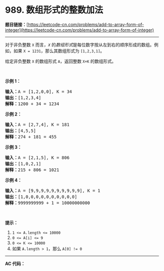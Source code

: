 # 989. 数组形式的整数加法

**题目链接：**[https://leetcode-cn.com/problems/add-to-array-form-of-integer](https://leetcode-cn.com/problems/add-to-array-form-of-integer)

---

<div class="content__1Y2H">
 <div class="notranslate">
  <p>对于非负整数&nbsp;<code>X</code>&nbsp;而言，<em><code>X</code></em>&nbsp;的<em>数组形式</em>是每位数字按从左到右的顺序形成的数组。例如，如果&nbsp;<code>X = 1231</code>，那么其数组形式为&nbsp;<code>[1,2,3,1]</code>。</p> 
  <p>给定非负整数 <code>X</code> 的数组形式&nbsp;<code>A</code>，返回整数&nbsp;<code>X+K</code>&nbsp;的数组形式。</p> 
  <p>&nbsp;</p> 
  <ol> 
  </ol> 
  <p><strong>示例 1：</strong></p> 
  <pre class="language-text"><strong>输入：</strong>A = [1,2,0,0], K = 34
<strong>输出：</strong>[1,2,3,4]
<strong>解释：</strong>1200 + 34 = 1234
</pre> 
  <p><strong>示例 2：</strong></p> 
  <pre class="language-text"><strong>输入：</strong>A = [2,7,4], K = 181
<strong>输出：</strong>[4,5,5]
<strong>解释：</strong>274 + 181 = 455
</pre> 
  <p><strong>示例 3：</strong></p> 
  <pre class="language-text"><strong>输入：</strong>A = [2,1,5], K = 806
<strong>输出：</strong>[1,0,2,1]
<strong>解释：</strong>215 + 806 = 1021
</pre> 
  <p><strong>示例 4：</strong></p> 
  <pre class="language-text"><strong>输入：</strong>A = [9,9,9,9,9,9,9,9,9,9], K = 1
<strong>输出：</strong>[1,0,0,0,0,0,0,0,0,0,0]
<strong>解释：</strong>9999999999 + 1 = 10000000000
</pre> 
  <p>&nbsp;</p> 
  <p><strong>提示：</strong></p> 
  <ol> 
   <li><code>1 &lt;= A.length &lt;= 10000</code></li> 
   <li><code>0 &lt;= A[i] &lt;= 9</code></li> 
   <li><code>0 &lt;= K &lt;= 10000</code></li> 
   <li>如果&nbsp;<code>A.length &gt; 1</code>，那么&nbsp;<code>A[0] != 0</code></li> 
  </ol> 
 </div>
</div>

---

**AC 代码：**

```java

```
